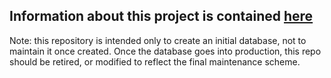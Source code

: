 ## Information about this project is contained [here](https://confluence.slac.stanford.edu/x/1KdAFg)

Note: this repository is intended only to create an initial database, not to maintain it once created.  Once the database goes into production, this repo should be retired, or modified to reflect the final maintenance scheme.